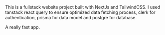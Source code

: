 This is a fullstack website project built with NextJs and TailwindCSS. I used tanstack react query to ensure optimized data fetching process, clerk for authentication, prisma for data model and postgre for database.

A really fast app.

